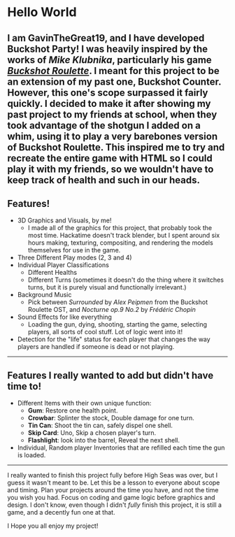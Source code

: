 # Hello World
I am GavinTheGreat19, and I have developed Buckshot Party!
I was heavily inspired by the works of *Mike Klubnika*, particularly his game ***[Buckshot Roulette](https://mikeklubnika.itch.io/buckshot-roulette)***.
I meant for this project to be an extension of my past one, Buckshot Counter. However, this one's scope surpassed it fairly quickly.
I decided to make it after showing my past project to my friends at school, when they took advantage of the shotgun I added on a whim, using it to play a very barebones version of Buckshot Roulette.
This inspired me to try and recreate the entire game with HTML so I could play it with my friends, so we wouldn't have to keep track of health and such in our heads.
---
## Features!
- 3D Graphics and Visuals, by me!
  - I made all of the graphics for this project, that probably took the most time. Hackatime doesn't track blender, but I spent around six hours making, texturing, compositing, and rendering the models themselves for use in the game.
- Three Different Play modes (2, 3 and 4)
- Individual Player Classifications
  - Different Healths
  - Different Turns (sometimes it doesn't do the thing where it switches turns, but it is purely visual and functionally irrelevant.)
- Background Music
  - Pick between *Surrounded* by *Alex Peipmen* from the Buckshot Roulette OST, and *Nocturne op.9 No.2* by *Frédéric Chopin*
- Sound Effects for like everything
  - Loading the gun, dying, shooting, starting the game, selecting players, all sorts of cool stuff. Lot of logic went into it!
- Detection for the "life" status for each player that changes the way players are handled if someone is dead or not playing.
---
## Features I really wanted to add but didn't have time to!
- Different Items with their own unique function:
  - **Gum**: Restore one health point.
  - **Crowbar**: Splinter the stock, Double damage for one turn.
  - **Tin Can**: Shoot the tin can, safely dispel one shell.
  - **Skip Card**: Uno, Skip a chosen player's turn.
  - **Flashlight**: look into the barrel, Reveal the next shell.
- Individual, Random player Inventories that are refilled each time the gun is loaded.
---
I really wanted to finish this project fully before High Seas was over, but I guess it wasn't meant to be. Let this be a lesson to everyone about scope and timing.
Plan your projects around the time you have, and not the time you wish you had. Focus on coding and game logic before graphics and design.
I don't know, even though I didn't *fully* finish this project, it is still a game, and a decently fun one at that.

I Hope you all enjoy my project!
